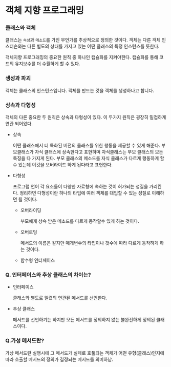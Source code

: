 # 객체 지향 프로그래밍

### 클래스와 객체

클래스는 `속성`과 `메소드`를 가진 무언가를 추상적으로 정의한 것이다. 객체는 다른 객체 인스터슨와는 다른 별도의 상태를 가지고 있는 어떤 클래스의 특정 인스턴스를 뜻한다.

객체지향 프로그래밍의 중요한 원칙 중 하나인 캡슐화를 지켜야한다. 캡슐화를 통해 코드의 유지보수를 더 수월하게 할 수 있다.

### 생성과 파괴

객체는 클래스의 인스턴스입니다. 객체를 만드는 것을 객체를 생성하나고 합니다. 

### 상속과 다형성

객체의 다른 중요한 두 원칙은 상속과 다형성이 있다. 이 두가지 원칙은 굉장히 밀접하게 연관 되어있다.

- 상속

  어떤 클래스에서 더 특화된 버전의 클래스를 위한 행동을 제공할 수 있게 해준다. 부모클래스가 자식 클래스에 상속한다고 표현하며 자식클래스는 부모 클래스의 모든 특징을 다 가지게 된다. 부모 클래스의 메소드를 자식 클래스가 다르게 행동하게 할 수 있는데 이것을 오버라이드 하게 된다라고 표현한다. 

- 다형성

  프로그램 언어 각 요소들이 다양한 자료형에 속하는 것이 허가되는 성질을 가리킨다. 정리하면 다형성이란 하나의 타입에 여러 객체를 대입할 수 있는 성질로 이해하면 될 것이다.

  - 오버라이딩

    부모에게 상속 받은 메소드를 다르게 동작할수 있게 하는 것이다.

  - 오버로딩

    메서드의 이름은 같지만 매개변수의 타입이나 갯수에 따라 다르게 동작하게 하는 것이다.

  - 함수형 인터페이스

### Q. 인터페이스와 추상 클래스의 차이는?

- 인터페이스

  클래스와 별도로 일련의 연관된 메서드를 선언한다.

- 추상 클래스

  메서드를 선언하기는 하지만 모든 메서드를 정의하지 않는 불완전하게 정의된 클래스이다.

### Q.가성 메서드란?

가상 메서드란 실행시에 그 메서드가 실제로 호풀되는 객체가 어떤 유형(클래스)인지에 따라 호출할 메서드의 정의가 결졍되는 메서드를 의미하낟.